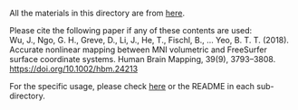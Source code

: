 
All the materials in this directory are from [here](https://github.com/ThomasYeoLab/CBIG/tree/master/stable_projects/registration/Wu2017_RegistrationFusion/bin). 

Please cite the following paper if any of these contents are used:  
Wu, J., Ngo, G. H., Greve, D., Li, J., He, T., Fischl, B., … Yeo, B. T. T. (2018). Accurate nonlinear mapping between MNI volumetric and FreeSurfer surface coordinate systems. Human Brain Mapping, 39(9), 3793–3808. https://doi.org/10.1002/hbm.24213

For the specific usage, please check [here](https://github.com/ThomasYeoLab/CBIG/tree/master/stable_projects/registration/Wu2017_RegistrationFusion/bin/) or the README in each sub-directory. 

